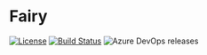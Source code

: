 [github_license]: https://img.shields.io/github/license/zengxs/fairy.svg?logo=github&logoColor=white

# Fairy

[![License][github_license]](LICENSE)
[![Build Status](https://dev.azure.com/zengxs/fairy/_apis/build/status/zengxs.fairy?branchName=master)](https://dev.azure.com/zengxs/fairy/_build/latest?definitionId=2&branchName=master)
![Azure DevOps releases](https://vsrm.dev.azure.com/zengxs/_apis/public/Release/badge/db931646-43c3-44f1-8675-d3660c93fc96/1/1)
